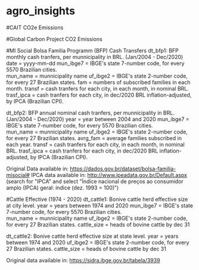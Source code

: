 # agro_insights

#CAIT CO2e Emissions

#Global Carbon Project CO2 Emissions

#MI Social Bolsa Familia Programm (BFP) Cash Transfers 
  dt_bfp1: BFP monthly cash tranfers, per munnicipality in BRL. (Jan/2004 - Dec/2020)
    date = yyyy-mm-dd
    mun_ibge7 = IBGE's state 7-number code, for every 5570 Brazilian cities.  
    mun_name = munnicipality name
    uf_ibge2 = IBGE's state 2-number code, for every 27 Brazilian states.
    fam = numbers of subscribed families in each month. 
    transf = cash tranfers for each city, in each month, in nominal BRL.
    trasf_ipca = cash tranfers for each city, in dec/2020 BRL inflation-adjusted, by IPCA (Brazilian CPI).
    
  dt_bfp2: BFP annual nominal cash tranfers, per munnicipality in BRL. (Jan/2004 - Dec/2020)
    year = year between 2004 and 2020
    mun_ibge7 = IBGE's state 7-number code, for every 5570 Brazilian cities.  
    mun_name = munnicipality name
    uf_ibge2 = IBGE's state 2-number code, for every 27 Brazilian states.
    avrg_fam = average families subscribed in each year.
    transf = cash tranfers for each city, in each month, in nominal BRL.
    trasf_ipca = cash tranfers for each city, in dec/2020 BRL inflation-adjusted, by IPCA (Brazilian CPI).

Original Data available in: https://dados.gov.br/dataset/bolsa-familia-misocial#
IPCA data available in: http://www.ipeadata.gov.br/Default.aspx (search for "IPCA" and select "Índice nacional de preços ao consumidor amplo (IPCA) geral: índice (dez. 1993 = 100)")

#Cattle Effective (1974 - 2020)
  dt_cattle1: Bonive cattle herd effective size at city level.
     year = years between 1974 and 2020
     mun_ibge7 = IBGE's state 7-number code, for every 5570 Brazilian cities.  
     mun_name = munnicipality name
     uf_ibge2 = IBGE's state 2-number code, for every 27 Brazilian states.
     cattle_size = heads of bovine cattle by dec 31
      
  dt_cattle2: Bonive cattle herd effective size at state level.
     year = years between 1974 and 2020
     uf_ibge2 = IBGE's state 2-number code, for every 27 Brazilian states.
     cattle_size = heads of bovine cattle by dec 31
     
 Original data available in: https://sidra.ibge.gov.br/tabela/3939
 
